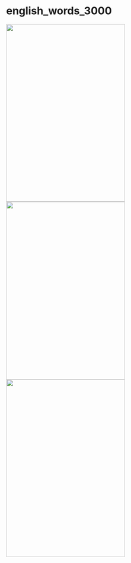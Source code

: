 # english_words_3000

<img src="https://user-images.githubusercontent.com/79197092/122663193-9bf8a380-d1d3-11eb-8615-5c900074860f.png" width="320" height="480">
<img src="https://user-images.githubusercontent.com/79197092/122663211-b7fc4500-d1d3-11eb-9101-7465d8fecb45.png" width="320" height="480">
<img src="https://user-images.githubusercontent.com/79197092/122663212-bdf22600-d1d3-11eb-96d5-a33eba8e8c4c.png" width="320" height="480">
